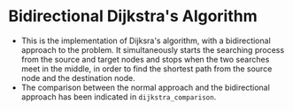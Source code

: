 # Bidirectional Dijkstra's Algorithm

- This is the implementation of Dijksra's algorithm, with a bidirectional approach to the problem. It simultaneously starts the searching process from the source and target nodes and stops when the two searches meet in the middle, in order to find the shortest path from the source node and the destination node.
- The comparison between the normal approach and the bidirectional approach has been indicated in `dijkstra_comparison`.
